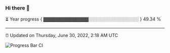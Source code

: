 ### Hi there 👋

⏳ Year progress { ▓▓▓▓▓▓▓▓▓▓▓▓▓▓░░░░░░░░░░░░░░░░ } 49.34 %

---

⏰ Updated on Thursday, June 30, 2022, 2:18 AM UTC

![Progress Bar CI](https://github.com/arthurbuhl/arthurbuhl/workflows/Progress%20Bar%20CI/badge.svg)
